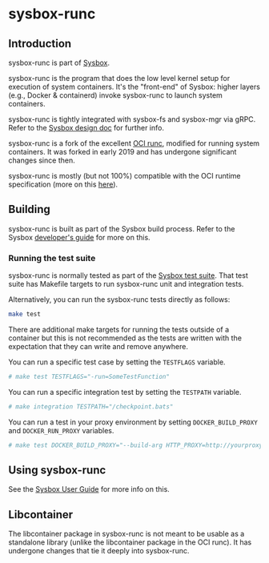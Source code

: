 # sysbox-runc

## Introduction

sysbox-runc is part of [Sysbox](../README.md).

sysbox-runc is the program that does the low level kernel setup for execution of
system containers. It's the "front-end" of Sysbox: higher layers (e.g., Docker &
containerd) invoke sysbox-runc to launch system containers.

sysbox-runc is tightly integrated with sysbox-fs and sysbox-mgr via
gRPC. Refer to the [Sysbox design doc](../docs/user-guide/design.md) for
further info.

sysbox-runc is a fork of the excellent [OCI runc](https://github.com/opencontainers/runc),
modified for running system containers. It was forked in early 2019 and has undergone
significant changes since then.

sysbox-runc is mostly (but not 100%) compatible with the OCI runtime specification (more on this
[here](https://github.com/nestybox/sysbox/blob/master/docs/user-guide/design.md#sysbox-oci-compatibility)).

## Building

sysbox-runc is built as part of the Sysbox build process. Refer to the Sysbox
[developer's guide](../docs/developers-guide.md) for more on this.

### Running the test suite

sysbox-runc is normally tested as part of the [Sysbox test suite](../docs/developers-guide.md#sysbox-testing). That test
suite has Makefile targets to run sysbox-runc unit and integration tests.

Alternatively, you can run the sysbox-runc tests directly as follows:

```bash
make test
```

There are additional make targets for running the tests outside of a container but this is
not recommended as the tests are written with the expectation that they can write and
remove anywhere.

You can run a specific test case by setting the `TESTFLAGS` variable.

```bash
# make test TESTFLAGS="-run=SomeTestFunction"
```

You can run a specific integration test by setting the `TESTPATH` variable.

```bash
# make integration TESTPATH="/checkpoint.bats"
```

You can run a test in your proxy environment by setting `DOCKER_BUILD_PROXY` and `DOCKER_RUN_PROXY` variables.

```bash
# make test DOCKER_BUILD_PROXY="--build-arg HTTP_PROXY=http://yourproxy/" DOCKER_RUN_PROXY="-e HTTP_PROXY=http://yourproxy/"
```

## Using sysbox-runc

See the [Sysbox User Guide](../docs/user-guide/deploy.md) for more info on this.

## Libcontainer

The libcontainer package in sysbox-runc is not meant to be usable as a
standalone library (unlike the libcontainer package in the OCI runc). It has
undergone changes that tie it deeply into sysbox-runc.
